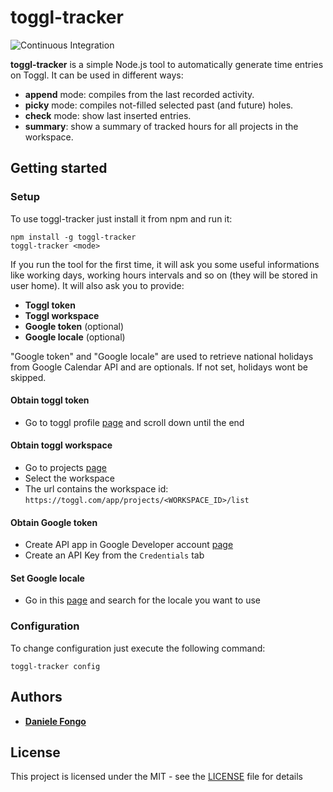 # toggl-tracker

![Continuous Integration](https://github.com/danielefongo/toggl-tracker/workflows/Continuous%20Integration/badge.svg)

**toggl-tracker** is a simple Node.js tool to automatically generate time entries on Toggl. It can be used in different ways:
- **append** mode: compiles from the last recorded activity.
- **picky** mode: compiles not-filled selected past (and future) holes.
- **check** mode: show last inserted entries.
- **summary**: show a summary of tracked hours for all projects in the workspace.

## Getting started

### Setup
To use toggl-tracker just install it from npm and run it:
```
npm install -g toggl-tracker
toggl-tracker <mode>
```

If you run the tool for the first time, it will ask you some useful informations like working days, working hours intervals and so on (they will be stored in user home). It will also ask you to provide:
* **Toggl token**
* **Toggl workspace** 
* **Google token** (optional) 
* **Google locale** (optional)

"Google token" and "Google locale" are used to retrieve national holidays from Google Calendar API and are optionals. If not set, holidays wont be skipped.

#### Obtain toggl token

* Go to toggl profile [page](https://toggl.com/app/profile) and scroll down until the end

#### Obtain toggl workspace

* Go to projects [page](https://toggl.com/app/projects/)
* Select the workspace
* The url contains the workspace id: `https://toggl.com/app/projects/<WORKSPACE_ID>/list`

#### Obtain Google token

* Create API app in Google Developer account [page](https://console.developers.google.com)
* Create an API Key from the `Credentials` tab

#### Set Google locale

* Go in this [page](https://gist.github.com/danielefongo/0bce52012cde8f714cfb7ec1e677c7bd) and search for the locale you want to use

### Configuration

To change configuration just execute the following command:
```
toggl-tracker config
```

## Authors

* **[Daniele Fongo](https://github.com/danielefongo)**

## License

This project is licensed under the MIT - see the [LICENSE](LICENSE) file for details
